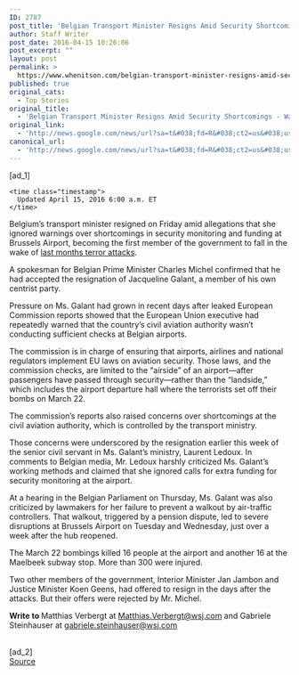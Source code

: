 ```yaml
---
ID: 2787
post_title: 'Belgian Transport Minister Resigns Amid Security Shortcomings &#8211; Wall Street Journal'
author: Staff Writer
post_date: 2016-04-15 10:26:06
post_excerpt: ""
layout: post
permalink: >
  https://www.whenitson.com/belgian-transport-minister-resigns-amid-security-shortcomings-wall-street-journal/
published: true
original_cats:
  - Top Stories
original_title:
  - 'Belgian Transport Minister Resigns Amid Security Shortcomings - Wall Street Journal'
original_link:
  - 'http://news.google.com/news/url?sa=t&#038;fd=R&#038;ct2=us&#038;usg=AFQjCNFrkLRg28AzWBRnA_58iKDCBJH2eQ&#038;clid=c3a7d30bb8a4878e06b80cf16b898331&#038;cid=52779085779018&#038;ei=vsEQV5jjBovawQHI2YSoDw&#038;url=http://www.wsj.com/articles/belgian-transport-minister-resigns-amid-security-shortcomings-1460713199'
canonical_url:
  - 'http://news.google.com/news/url?sa=t&#038;fd=R&#038;ct2=us&#038;usg=AFQjCNFrkLRg28AzWBRnA_58iKDCBJH2eQ&#038;clid=c3a7d30bb8a4878e06b80cf16b898331&#038;cid=52779085779018&#038;ei=vsEQV5jjBovawQHI2YSoDw&#038;url=http://www.wsj.com/articles/belgian-transport-minister-resigns-amid-security-shortcomings-1460713199'
---
```

 [ad_1]
<br><div id="wsj-article-wrap" itemprop="articleBody" data-sbid="SB10459468694179103895404582007451530830044" readability="104.34760273973">

  


    


  <div class="clearfix byline-wrap">


    
    
    
    <time class="timestamp">
      Updated April 15, 2016 6:00 a.m. ET
    </time>

    
  </div>

  <!--
      --> <p>Belgium’s transport minister resigned on Friday amid allegations that she ignored warnings over shortcomings in security monitoring and funding at Brussels Airport, becoming the first member of the government to fall in the wake of <a href="http://www.wsj.com/articles/belgian-authorities-arrest-suspected-third-brussels-airport-attacks-officials-say-1460129257" class="icon none">last months terror attacks</a>.</p> <p>A spokesman for Belgian Prime Minister Charles Michel confirmed that he had accepted the resignation of Jacqueline Galant, a member of his own centrist party.</p> <p>Pressure on Ms. Galant had grown in recent days after leaked European Commission reports showed that the European Union executive had repeatedly warned that the country’s civil aviation authority wasn’t conducting sufficient checks at Belgian airports.</p> <p>The commission is in charge of ensuring that airports, airlines and national regulators implement EU laws on aviation security. Those laws, and the commission checks, are limited to the “airside” of an airport—after passengers have passed through security—rather than the “landside,” which includes the airport departure hall where the terrorists set off their bombs on March 22. </p> <p>The commission’s reports also raised concerns over shortcomings at the civil aviation authority, which is controlled by the transport ministry. </p> <p>Those concerns were underscored by the resignation earlier this week of the senior civil servant in Ms. Galant’s ministry, Laurent Ledoux. In comments to Belgian media, Mr. Ledoux harshly criticized Ms. Galant’s working methods and claimed that she ignored calls for extra funding for security monitoring at the airport.</p> <p>At a hearing in the Belgian Parliament on Thursday, Ms. Galant was also criticized by lawmakers for her failure to prevent a walkout by air-traffic controllers. That walkout, triggered by a pension dispute, led to severe disruptions at Brussels Airport on Tuesday and Wednesday, just over a week after the hub reopened.</p> <p>The March 22 bombings killed 16 people at the airport and another 16 at the Maelbeek subway stop. More than 300 were injured. </p> <p>Two other members of the government, Interior Minister Jan Jambon and Justice Minister Koen Geens, had offered to resign in the days after the attacks. But their offers were rejected by Mr. Michel.</p> <p> <strong>Write to </strong>Matthias Verbergt at <a href="mailto:Matthias.Verbergt@wsj.com" target="_blank" class="icon ">Matthias.Verbergt@wsj.com</a> and Gabriele Steinhauser at <a href="mailto:gabriele.steinhauser@wsj.com" target="_blank" class="icon ">gabriele.steinhauser@wsj.com</a> </p>

<!--
  -->
</div>
<br>[ad_2]
<br><a href="http://news.google.com/news/url?sa=t&#038;fd=R&#038;ct2=us&#038;usg=AFQjCNFrkLRg28AzWBRnA_58iKDCBJH2eQ&#038;clid=c3a7d30bb8a4878e06b80cf16b898331&#038;cid=52779085779018&#038;ei=vsEQV5jjBovawQHI2YSoDw&#038;url=http://www.wsj.com/articles/belgian-transport-minister-resigns-amid-security-shortcomings-1460713199">Source </a>